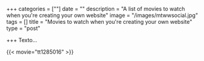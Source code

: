 +++
categories = [""]
date = ""
description = "A list of movies to watch when you're creating your own website"
image = "/images/mtwwsocial.jpg"
tags = []
title = "Movies to watch when you're creating your own website"
type = "post"

+++
Texto...

{{< movie="tt1285016" >}}